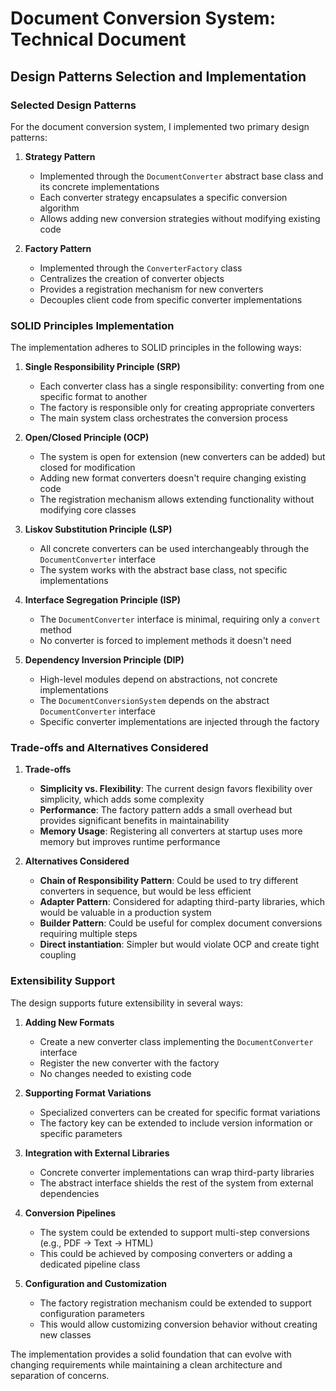 # Document Conversion System: Technical Document

## Design Patterns Selection and Implementation

### Selected Design Patterns

For the document conversion system, I implemented two primary design patterns:

1. **Strategy Pattern**
   - Implemented through the `DocumentConverter` abstract base class and its concrete implementations
   - Each converter strategy encapsulates a specific conversion algorithm
   - Allows adding new conversion strategies without modifying existing code

2. **Factory Pattern**
   - Implemented through the `ConverterFactory` class
   - Centralizes the creation of converter objects
   - Provides a registration mechanism for new converters
   - Decouples client code from specific converter implementations

### SOLID Principles Implementation

The implementation adheres to SOLID principles in the following ways:

1. **Single Responsibility Principle (SRP)**
   - Each converter class has a single responsibility: converting from one specific format to another
   - The factory is responsible only for creating appropriate converters
   - The main system class orchestrates the conversion process

2. **Open/Closed Principle (OCP)**
   - The system is open for extension (new converters can be added) but closed for modification
   - Adding new format converters doesn't require changing existing code
   - The registration mechanism allows extending functionality without modifying core classes

3. **Liskov Substitution Principle (LSP)**
   - All concrete converters can be used interchangeably through the `DocumentConverter` interface
   - The system works with the abstract base class, not specific implementations

4. **Interface Segregation Principle (ISP)**
   - The `DocumentConverter` interface is minimal, requiring only a `convert` method
   - No converter is forced to implement methods it doesn't need

5. **Dependency Inversion Principle (DIP)**
   - High-level modules depend on abstractions, not concrete implementations
   - The `DocumentConversionSystem` depends on the abstract `DocumentConverter` interface
   - Specific converter implementations are injected through the factory

### Trade-offs and Alternatives Considered

1. **Trade-offs**
   - **Simplicity vs. Flexibility**: The current design favors flexibility over simplicity, which adds some complexity
   - **Performance**: The factory pattern adds a small overhead but provides significant benefits in maintainability
   - **Memory Usage**: Registering all converters at startup uses more memory but improves runtime performance

2. **Alternatives Considered**
   - **Chain of Responsibility Pattern**: Could be used to try different converters in sequence, but would be less efficient
   - **Adapter Pattern**: Considered for adapting third-party libraries, which would be valuable in a production system
   - **Builder Pattern**: Could be useful for complex document conversions requiring multiple steps
   - **Direct instantiation**: Simpler but would violate OCP and create tight coupling

### Extensibility Support

The design supports future extensibility in several ways:

1. **Adding New Formats**
   - Create a new converter class implementing the `DocumentConverter` interface
   - Register the new converter with the factory
   - No changes needed to existing code

2. **Supporting Format Variations**
   - Specialized converters can be created for specific format variations
   - The factory key can be extended to include version information or specific parameters

3. **Integration with External Libraries**
   - Concrete converter implementations can wrap third-party libraries
   - The abstract interface shields the rest of the system from external dependencies

4. **Conversion Pipelines**
   - The system could be extended to support multi-step conversions (e.g., PDF → Text → HTML)
   - This could be achieved by composing converters or adding a dedicated pipeline class

5. **Configuration and Customization**
   - The factory registration mechanism could be extended to support configuration parameters
   - This would allow customizing conversion behavior without creating new classes

The implementation provides a solid foundation that can evolve with changing requirements while maintaining a clean architecture and separation of concerns.